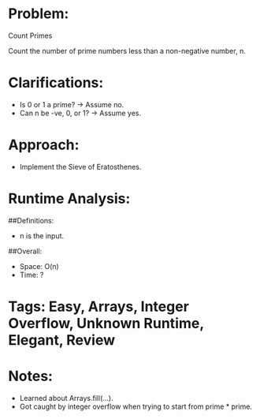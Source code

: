 # Problem:
  Count Primes
  
  Count the number of prime numbers less than a non-negative number, n.
  
# Clarifications:
  - Is 0 or 1 a prime? -> Assume no.
  - Can n be -ve, 0, or 1? -> Assume yes.

# Approach:
  - Implement the Sieve of Eratosthenes.

# Runtime Analysis:
##Definitions:
  - n is the input.

##Overall:
  - Space: O(n) 
  - Time: ?

# Tags: Easy, Arrays, Integer Overflow, Unknown Runtime, Elegant, Review

# Notes:
  - Learned about Arrays.fill(...).
  - Got caught by integer overflow when trying to start from prime * prime.